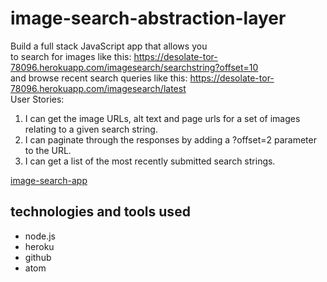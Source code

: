 # image-search-abstraction-layer
Build a full stack JavaScript app that allows you\
to search for images like this: https://desolate-tor-78096.herokuapp.com/imagesearch/searchstring?offset=10 \
and browse recent search queries like this: https://desolate-tor-78096.herokuapp.com/imagesearch/latest \
User Stories:
1. I can get the image URLs, alt text and page urls for a set of images relating to a given search string.
2. I can paginate through the responses by adding a ?offset=2 parameter to the URL.
3. I can get a list of the most recently submitted search strings.


[image-search-app](https://fhirt-image-search-abstraction.herokuapp.com/)


## technologies and tools used
- node.js
- heroku
- github
- atom

